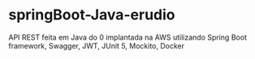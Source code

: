 # springBoot-Java-erudio
API REST feita em Java do 0 implantada na AWS utilizando Spring Boot framework, Swagger, JWT, JUnit 5, Mockito, Docker
